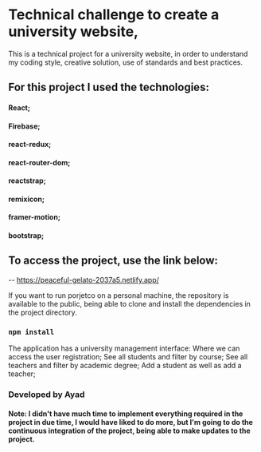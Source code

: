 # Technical challenge to create a university website, 

This is a technical project for a university website, in order to understand my coding style, creative solution, use of standards and best practices.

## For this project I used the technologies:
#### React;
#### Firebase;
#### react-redux;
#### react-router-dom;
#### reactstrap;
#### remixicon;
#### framer-motion;
#### bootstrap;





## To access the project, use the link below:
-- https://peaceful-gelato-2037a5.netlify.app/

If you want to run porjetco on a personal machine, the repository is available to the public, being able to clone and install the dependencies in the project directory.

### `npm install` 




 The application has a university management interface:
 Where we can access the user registration;
 See all students and filter by course; 
 See all teachers and filter by academic degree;
 Add a student as well as add a teacher;




### Developed by Ayad

#### Note:  I didn't have much time to implement everything required in the project in due time, I would have liked to do more, but I'm going to do the continuous integration of the project, being able to make updates to the project.



